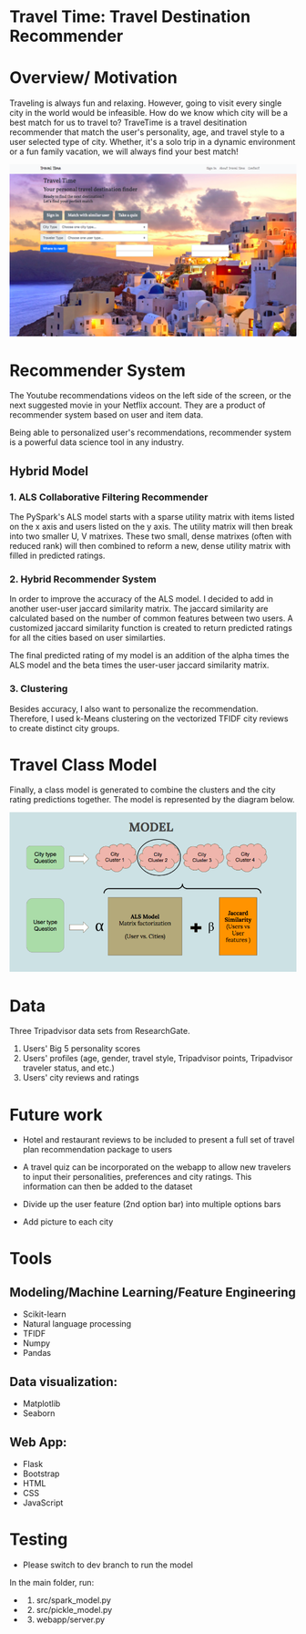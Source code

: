 # Travel Time: Travel Destination Recommender

# Overview/ Motivation
Traveling is always fun and relaxing. However, going to visit every single city in the world would be infeasible. How do we know which city will be a best match for us to travel to?
TraveTime is a travel desitination recommender that match the user's personality, age, and travel style to a user selected type of city. Whether, it's a solo trip in a dynamic environment or a fun family vacation, we will always find your best match!

![workflow.png](images/web_frontpage.png)

# Recommender System
The Youtube recommendations videos on the left side of the screen, or the next suggested movie in your Netflix account. They are a product of recommender system based on user and item data.

Being able to personalized user's recommendations, recommender system is a powerful data science tool in any industry.

## Hybrid Model

### 1. ALS Collaborative Filtering Recommender
The PySpark's ALS model starts with a sparse utility matrix with items listed on the x axis and users listed on the y axis. The utility matrix will then break into two smaller U, V matrixes. These two small, dense matrixes (often with reduced rank) will then combined to reform a new, dense utility matrix with filled in predicted ratings.


###  2. Hybrid Recommender System
In order to improve the accuracy of the ALS model. I decided to add in another user-user jaccard similarity matrix. The jaccard similarity are calculated based on the number of common features between two users. A customized jaccard similarity function is created to return predicted ratings for all the cities based on user similarties.

The final predicted rating of my model is an addition of the alpha times the ALS model and the beta times the user-user jaccard similarity matrix.

### 3. Clustering
Besides accuracy, I also want to personalize the recommendation. Therefore, I used k-Means clustering on the vectorized TFIDF city reviews to create distinct city groups.


# Travel Class Model
Finally, a class model is generated to combine the clusters and the city rating predictions together. The model is represented by the diagram below.

![workflow.png](images/workflow.png)


# Data

Three Tripadvisor data sets from ResearchGate.
1) Users' Big 5 personality scores
2) Users' profiles (age, gender, travel style, Tripadvisor points, Tripadvisor traveler status, and etc.)
3) Users' city reviews and ratings


# Future work
* Hotel and restaurant reviews to be included to present a full set of travel plan recommendation package to users

* A travel quiz can be incorporated on the webapp to allow new travelers to input their personalities,  preferences and city ratings. This information can then be added to the dataset

* Divide up the user feature (2nd option bar) into multiple options bars

* Add picture to each city


# Tools
## Modeling/Machine Learning/Feature Engineering
* Scikit-learn
* Natural language processing
* TFIDF
* Numpy
* Pandas
## Data visualization:
* Matplotlib
* Seaborn
## Web App:
* Flask
* Bootstrap
* HTML
* CSS
* JavaScript

# Testing
* Please switch to dev branch to run the model

In the main folder,
run:
  * 1) src/spark_model.py
  * 2) src/pickle_model.py
  * 3) webapp/server.py

